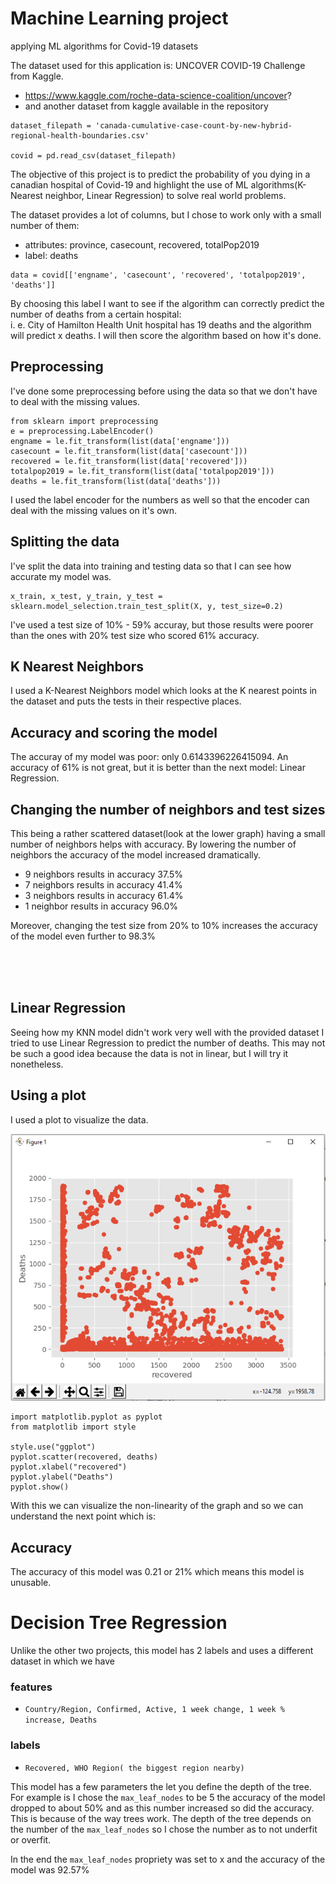 # Machine Learning project
applying ML algorithms for Covid-19 datasets

The dataset used for this application is: UNCOVER COVID-19 Challenge from Kaggle.
 - https://www.kaggle.com/roche-data-science-coalition/uncover?
 - and another dataset from kaggle available in the repository
```
dataset_filepath = 'canada-cumulative-case-count-by-new-hybrid-regional-health-boundaries.csv'

covid = pd.read_csv(dataset_filepath)
```
The objective of this project is to predict the probability of you dying in a canadian hospital of Covid-19 and highlight the use of ML algorithms(K-Nearest neighbor, Linear Regression) to solve real world problems.

The dataset provides a lot of columns, but I chose to work only with a small number of them:
- attributes: province, casecount, recovered, totalPop2019
- label: deaths

```
data = covid[['engname', 'casecount', 'recovered', 'totalpop2019', 'deaths']]
```

By choosing this label I want to see if the algorithm can correctly predict the number of deaths from a certain hospital:<br>
i. e. City of Hamilton Health Unit hospital has 19 deaths and the algorithm will predict x deaths. I will then score the algorithm based on how it's done.

<h2> Preprocessing </h2>
I've done some preprocessing before using the data so that we don't have to deal with the missing values.

```
from sklearn import preprocessing
e = preprocessing.LabelEncoder()
engname = le.fit_transform(list(data['engname']))
casecount = le.fit_transform(list(data['casecount']))
recovered = le.fit_transform(list(data['recovered']))
totalpop2019 = le.fit_transform(list(data['totalpop2019']))
deaths = le.fit_transform(list(data['deaths']))
```
I used the label encoder for the numbers as well so that the encoder can deal with the missing values on it's own.
<h2> Splitting the data </h2>
I've split the data into training and testing data so that I can see how accurate my model was. 

```
x_train, x_test, y_train, y_test = sklearn.model_selection.train_test_split(X, y, test_size=0.2)
```

I've used a test size of 10% - 59% accuray, but those results were poorer than the ones with 20% test size who scored 61% accuracy.

<h2> K Nearest Neighbors </h2>
I used a K-Nearest Neighbors model which looks at the K nearest points in the dataset and puts the tests in their respective places.
<h2> Accuracy and scoring the model </h2>
The accuray of my model was poor: only 0.6143396226415094. An accuracy of 61% is not great, but it is better than the next model: Linear Regression.

<h2>Changing the number of neighbors and test sizes</h2>
This being a rather scattered dataset(look at the lower graph) having a small number of neighbors helps with accuracy. By lowering the number of neighbors the accuracy of the model increased dramatically.

 - 9 neighbors results in accuracy 37.5%
 - 7 neighbors results in accuracy 41.4%
 - 3 neighbors results in accuracy 61.4%
 - 1 neighbor results in accuracy 96.0%
 
 Moreover, changing the test size from 20% to 10% increases the accuracy of the model even further to 98.3%




<br><br><br>
<h2>Linear Regression</h2>
Seeing how my KNN model didn't work very well with the provided dataset I tried to use Linear Regression to predict the number of deaths. This may not be such a good idea because the data is not in linear, but I will try it nonetheless. 

<h2> Using a plot </h2>
I used a plot to visualize the data.


![Graph](https://github.com/ClaudiuFilip110/MLPlaySpace/blob/master/graph.PNG)

```
import matplotlib.pyplot as pyplot
from matplotlib import style

style.use("ggplot")
pyplot.scatter(recovered, deaths)
pyplot.xlabel("recovered")
pyplot.ylabel("Deaths")
pyplot.show()
```

With this we can visualize the non-linearity of the graph and so we can understand the next point which is:

<h2>Accuracy</h2>
The accuracy of this model was 0.21 or 21% which means this model is unusable.

# Decision Tree Regression

Unlike the other two projects, this model has 2 labels and uses a different dataset in which we have

### features
 - `Country/Region, Confirmed, Active, 1 week change, 1 week % increase, Deaths`

### labels
 -  `Recovered, WHO Region( the biggest region nearby)`

This model has a few parameters the let you define the depth of the tree. For example is I chose the `max_leaf_nodes` to be 5 the accuracy of the model dropped to about 50% and as this number increased so did the accuracy. This is because of the way trees work. The depth of the tree depends on the number of the `max_leaf_nodes` so I chose the number as to not underfit or overfit.

In the end the `max_leaf_nodes` propriety was set to x and the accuracy of the model was 92.57%

